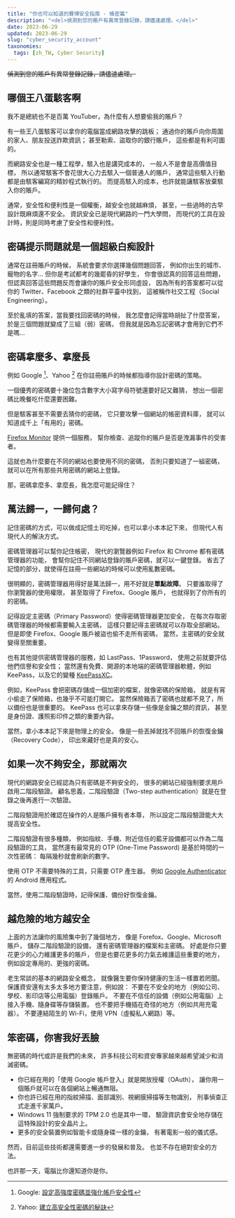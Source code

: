 ```yaml
---
title: "你也可以知道的賽博安全指南 - 帳密篇"
description: "<del>偵測到您的賬戶有異常登錄記錄，請儘速處理。</del>"
date: 2023-06-29
updated: 2023-06-29
slug: "cyber_security_account"
taxonomies:
  tags: [zh_TW, Cyber Security]
---
```


<!-- # 你也可以知道的賽博安全指南 - 帳密篇 -->

<del>偵測到您的賬戶有異常登錄記錄，請儘速處理。</del>

## 哪個王八蛋駭客啊

我不是總統也不是百萬 YouTuber，為什麼有人想要偷我的賬戶？

有一些王八蛋駭客可以拿你的電腦當成網路攻擊的跳板；
通過你的賬戶向你周圍的家人、朋友投送詐欺資訊；
甚至勒索、盜取你的銀行賬戶，
這些都是有利可圖的。

而網路安全也是一種工程學，駭入也是講究成本的，
一般人不是會是高價值目標，
所以通常駭客不會花很大心力去駭入一個普通人的賬戶，
通常這些駭入行動都是由駭客編寫的精妙程式執行的。
而提高駭入的成本，也許就能讓駭客放棄駭入你的賬戶。

通常，安全性和便利性是一個權衡，越安全也就越麻煩，
甚至，一些過時的古早設計既麻煩還不安全。
資訊安全已是現代網路的一門大學問，
而現代的工具在設計時，則是同時考慮了安全性和便利性。

## 密碼提示問題就是一個超級白痴設計

通常在註冊賬戶的時候，
系統會要求你選擇幾個問題回答，
例如你出生的城市、寵物的名字...
但你是考試都考的幾罷昏的好學生，
你會很認真的回答這些問題，
但認真回答這些問題反而會讓你的賬戶安全形同虛設，
因為所有的答案都可以從你的 Twitter、Facebook 之類的社群平臺中找到，
這被稱作社交工程（Social Engineering）。

至於亂填的答案，當我要找回密碼的時候，
我怎麼會記得當時胡扯了什麼答案，
於是三個問題就變成了三組（弱）密碼，
但我就是因為忘記密碼才會用到它們不是嗎...

## 密碼拿麼多、拿麼長

例如 Google [^1]、Yahoo [^2] 在你註冊賬戶的時候都指導你設計密碼的策略。

一個優秀的密碼要十幾位包含數字大小寫字母符號還要好記又難猜，
想出一個密碼比晚餐吃什麼還要困難。

[^1]: Google: [設定高強度密碼並強化帳戶安全性](https://support.google.com/accounts/answer/32040?hl=zh-Hant)
[^2]: Yahoo: [建立高安全性密碼的秘訣](https://tw.help.yahoo.com/kb/sln3012.html)

但是駭客甚至不需要去猜你的密碼，
它只要攻擊一個網站的帳密資料庫，
就可以知道成千上「有用的」密碼。

[Firefox Monitor][] 提供一個服務，
幫你檢查、追蹤你的賬戶是否是洩漏事件的受害者。

[Firefox Monitor]: https://monitor.firefox.com/

這就也為什麼要在不同的網站也要使用不同的密碼，
否則只要知道了一組密碼，
就可以在所有那些共用密碼的網站上登錄。

那，密碼拿麼多、拿麼長，我怎麼可能記得住？

## 萬法歸一，一歸何處？

記住密碼的方式，可以做成記憶土司吃掉，也可以拿小本本記下來，
但現代人有現代人的解決方式。

密碼管理器可以幫你記住帳密，
現代的瀏覽器例如 Firefox 和 Chrome 都有密碼管理器的功能，
會幫你記住不同網站登錄的賬戶密碼，就可以一鍵登錄。
省去了記憶的部分，就使得在註冊一些網站的時候可以使用亂數密碼。

很明顯的，密碼管理器用得好是萬法歸一，用不好就是**單點故障**。
只要誰取得了你瀏覽器的使用權限，
甚至取得了 Firefox、Google 賬戶，
也就得到了你所有的的密碼。

記得設定主密碼（Primary Password）使得密碼管理器更加安全，
在每次存取密碼管理器的時候都需要輸入主密碼，
這樣只要記得主密碼就可以存取全部網站。
但是即使 Firefox、Google 賬戶被盜也偷不走所有密碼，
當然，主密碼的安全就變得至關重要。

也有其他提供密碼管理器的服務，如 LastPass、1Password，
使用之前就要評估他們信譽和安全性；
當然還有免費、開源的本地端的密碼管理器軟體，例如 KeePass，以及它的變種 [KeePassXC](https://keepassxc.org/)。

例如，KeePass 會把密碼存儲成一個加密的檔案，就像密碼的保險箱，
就是有宵小偷走了保險箱，也幾乎不可能打開它。
當然保險箱丟了密碼也就都不見了，所以備份也是很重要的。
KeePass 也可以拿來存儲一些像是金鑰之類的資訊，
甚至是身份證、護照影印件之類的重要內容。

當然，拿小本本記下來是物理上的安全。
像是一些丟掉就找不回賬戶的恢復金鑰（Recovery Code），
印出來藏好也是真的安心。

## 如果一次不夠安全，那就兩次

現代的網路安全已經認為只有密碼是不夠安全的，
很多的網站已經強制要求用戶啟用二階段驗證。
顧名思義，二階段驗證（Two-step authentication）就是在登錄之後再進行一次驗證。

二階段驗證用於確認在操作的人是賬戶擁有者本尊，
所以設定二階段驗證能大大提高安全性。

二階段驗證有很多種類，
例如指紋、手機、附近信任的藍牙設備都可以作為二階段驗證的工具，
當然還有最常見的 OTP (One-Time Password) 是基於時間的一次性密碼：
每隔幾秒就會刷新的數字。

使用 OTP 不需要特殊的工具，只需要 OTP 產生器。
例如 [Google Authenticator][] 的 Android 應用程式。

[Google Authenticator]: https://play.google.com/store/apps/details?id=com.google.android.apps.authenticator2

當然，使用二階段驗證時，記得保護、備份好恢復金鑰。

## 越危險的地方越安全

上面的方法讓你的風險集中到了幾個地方，
像是 Forefox、Google、Microsoft 賬戶，
儲存二階段驗證的設備，
還有密碼管理器的檔案和主密碼。
好處是你只要花更少的心力維護更多的賬戶，
但是也要花更多的力氣去維護這些重要的地方，
例如設定專用的、更強的密碼。

老生常談的基本的網路安全概念，
就像醫生要你保持健康的生活一樣置若罔聞。
保護資安還有太多太多地方要注意，例如說：
不要在不安全的地方（例如公司、學校、影印店等公用電腦）登錄賬戶。
不要在不信任的設備（例如公用電腦）上接入手機、隨身碟等存儲裝置。
也不要把手機插在奇怪的地方（例如共用充電器）。
不要連結陌生的 Wi-Fi，使用 VPN（虛擬私人網路）等。

## 笨密碼，你害我好丟臉

無密碼的時代或許是我們的未來，
許多科技公司和資安專家越來越希望減少和消滅密碼。

- 你已經在用的「使用 Google 帳戶登入」就是開放授權（OAuth），
  讓你用一個賬戶就可以在各個網站上暢通無阻。
- 你也許已經在用的指紋掃描、面部識別、視網膜掃描等生物識別，
  刑事偵查正式走進千家萬戶。
- Windows 11 強制要求的 TPM 2.0 也是其中一環，
  驗證資訊會安全地存儲在這特殊設計的安全晶片上。
- 更多的安全裝置例如智能卡或隨身碟一樣的金鑰，
  有著電影一般的儀式感。

然而，目前這些技術都還需要進一步的發展和普及。
也並不存在絕對安全的方法。

也許那一天，電腦比你還知道你是你。
